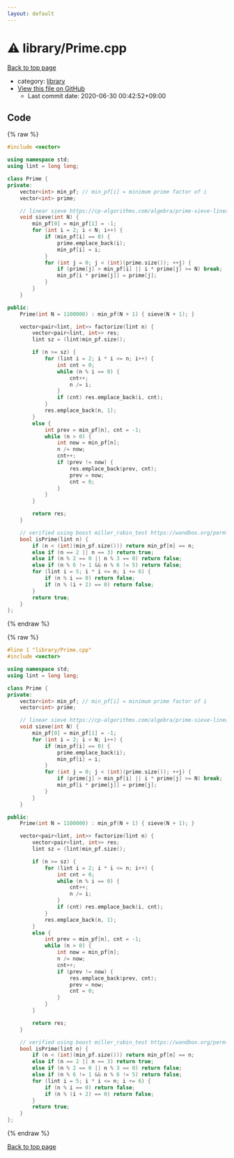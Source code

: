 ```yaml
---
layout: default
---
```


<!-- mathjax config similar to math.stackexchange -->
<script type="text/javascript" async
  src="https://cdnjs.cloudflare.com/ajax/libs/mathjax/2.7.5/MathJax.js?config=TeX-MML-AM_CHTML">
</script>
<script type="text/x-mathjax-config">
  MathJax.Hub.Config({
    TeX: { equationNumbers: { autoNumber: "AMS" }},
    tex2jax: {
      inlineMath: [ ['$','$'] ],
      processEscapes: true
    },
    "HTML-CSS": { matchFontHeight: false },
    displayAlign: "left",
    displayIndent: "2em"
  });
</script>

<script type="text/javascript" src="https://cdnjs.cloudflare.com/ajax/libs/jquery/3.4.1/jquery.min.js"></script>
<script src="https://cdn.jsdelivr.net/npm/jquery-balloon-js@1.1.2/jquery.balloon.min.js" integrity="sha256-ZEYs9VrgAeNuPvs15E39OsyOJaIkXEEt10fzxJ20+2I=" crossorigin="anonymous"></script>
<script type="text/javascript" src="../../assets/js/copy-button.js"></script>
<link rel="stylesheet" href="../../assets/css/copy-button.css" />


# :warning: library/Prime.cpp

<a href="../../index.html">Back to top page</a>

* category: <a href="../../index.html#d521f765a49c72507257a2620612ee96">library</a>
* <a href="{{ site.github.repository_url }}/blob/master/library/Prime.cpp">View this file on GitHub</a>
    - Last commit date: 2020-06-30 00:42:52+09:00




## Code

<a id="unbundled"></a>
{% raw %}
```cpp
#include <vector>

using namespace std;
using lint = long long;

class Prime {
private:
	vector<int> min_pf; // min_pf[i] = minimum prime factor of i
	vector<int> prime;

	// linear sieve https://cp-algorithms.com/algebra/prime-sieve-linear.html
	void sieve(int N) {
		min_pf[0] = min_pf[1] = -1;
		for (int i = 2; i < N; i++) {
			if (min_pf[i] == 0) {
				prime.emplace_back(i);
				min_pf[i] = i;
			}
			for (int j = 0; j < (int)(prime.size()); ++j) {
				if (prime[j] > min_pf[i] || i * prime[j] >= N) break;
				min_pf[i * prime[j]] = prime[j];
			}
		}
	}

public:
	Prime(int N = 1100000) : min_pf(N + 1) { sieve(N + 1); }

	vector<pair<lint, int>> factorize(lint n) {
		vector<pair<lint, int>> res;
		lint sz = (lint)min_pf.size();

		if (n >= sz) {
			for (lint i = 2; i * i <= n; i++) {
				int cnt = 0;
				while (n % i == 0) {
					cnt++;
					n /= i;
				}
				if (cnt) res.emplace_back(i, cnt);
			}
			res.emplace_back(n, 1);
		}
		else {
			int prev = min_pf[n], cnt = -1;
			while (n > 0) {
				int now = min_pf[n];
				n /= now;
				cnt++;
				if (prev != now) {
					res.emplace_back(prev, cnt);
					prev = now;
					cnt = 0;
				}
			}
		}

		return res;
	}

	// verified using boost miller_rabin_test https://wandbox.org/permlink/6YepW3J9SQNFwWxu
	bool isPrime(lint n) {
		if (n < (int)(min_pf.size())) return min_pf[n] == n;
		else if (n == 2 || n == 3) return true;
		else if (n % 2 == 0 || n % 3 == 0) return false;
		else if (n % 6 != 1 && n % 6 != 5) return false;
		for (lint i = 5; i * i <= n; i += 6) {
			if (n % i == 0) return false;
			if (n % (i + 2) == 0) return false;
		}
		return true;
	}
};

```
{% endraw %}

<a id="bundled"></a>
{% raw %}
```cpp
#line 1 "library/Prime.cpp"
#include <vector>

using namespace std;
using lint = long long;

class Prime {
private:
	vector<int> min_pf; // min_pf[i] = minimum prime factor of i
	vector<int> prime;

	// linear sieve https://cp-algorithms.com/algebra/prime-sieve-linear.html
	void sieve(int N) {
		min_pf[0] = min_pf[1] = -1;
		for (int i = 2; i < N; i++) {
			if (min_pf[i] == 0) {
				prime.emplace_back(i);
				min_pf[i] = i;
			}
			for (int j = 0; j < (int)(prime.size()); ++j) {
				if (prime[j] > min_pf[i] || i * prime[j] >= N) break;
				min_pf[i * prime[j]] = prime[j];
			}
		}
	}

public:
	Prime(int N = 1100000) : min_pf(N + 1) { sieve(N + 1); }

	vector<pair<lint, int>> factorize(lint n) {
		vector<pair<lint, int>> res;
		lint sz = (lint)min_pf.size();

		if (n >= sz) {
			for (lint i = 2; i * i <= n; i++) {
				int cnt = 0;
				while (n % i == 0) {
					cnt++;
					n /= i;
				}
				if (cnt) res.emplace_back(i, cnt);
			}
			res.emplace_back(n, 1);
		}
		else {
			int prev = min_pf[n], cnt = -1;
			while (n > 0) {
				int now = min_pf[n];
				n /= now;
				cnt++;
				if (prev != now) {
					res.emplace_back(prev, cnt);
					prev = now;
					cnt = 0;
				}
			}
		}

		return res;
	}

	// verified using boost miller_rabin_test https://wandbox.org/permlink/6YepW3J9SQNFwWxu
	bool isPrime(lint n) {
		if (n < (int)(min_pf.size())) return min_pf[n] == n;
		else if (n == 2 || n == 3) return true;
		else if (n % 2 == 0 || n % 3 == 0) return false;
		else if (n % 6 != 1 && n % 6 != 5) return false;
		for (lint i = 5; i * i <= n; i += 6) {
			if (n % i == 0) return false;
			if (n % (i + 2) == 0) return false;
		}
		return true;
	}
};

```
{% endraw %}

<a href="../../index.html">Back to top page</a>

